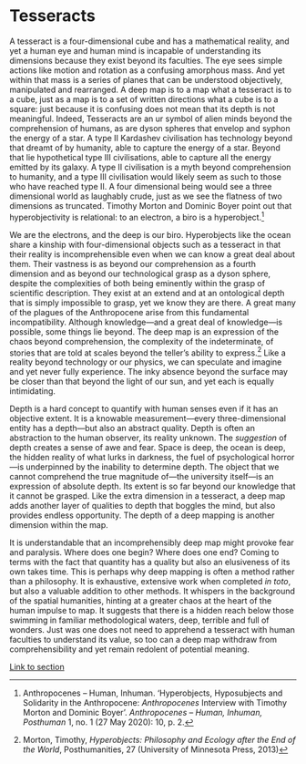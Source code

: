 # Tesseracts

A tesseract is a four-dimensional cube and has a mathematical reality, and yet a human eye and human mind is incapable of understanding its dimensions because they exist beyond its faculties. The eye sees simple actions like motion and rotation as a confusing amorphous mass. And yet within that mass is a series of planes that can be understood objectively, manipulated and rearranged. A deep map is to a map what a tesseract is to a cube, just as a map is to a set of written directions what a cube is to a square: just because it is confusing does not mean that its depth is not meaningful. Indeed, Tesseracts are an ur symbol of alien minds beyond the comprehension of humans, as are dyson spheres that envelop and syphon the energy of a star. A type II Kardashev civilisation has technology beyond that dreamt of by humanity, able to capture the energy of a star. Beyond that lie hypothetical type III civilisations, able to capture all the energy emitted by its galaxy. A type II civilisation is a myth beyond comprehension to humanity, and a type III civilisation would likely seem as such to those who have reached type II. A four dimensional being would see a three dimensional world as laughably crude, just as we see the flatness of two dimensions as truncated. Timothy Morton and Dominic Boyer point out that hyperobjectivity is relational: to an electron, a biro is a hyperobject.[^1] 

We are the electrons, and the deep is our biro. Hyperobjects like the ocean share a kinship with four-dimensional objects such as a tesseract in that their reality is incomprehensible even when we can know a great deal about them. Their vastness is as beyond our comprehension as a fourth dimension and as beyond our technological grasp as a dyson sphere, despite the complexities of both being eminently within the grasp of scientific description. They exist at an extend and at an ontological depth that is simply impossible to grasp, yet we know they are there. A great many of the plagues of the Anthropocene arise from this fundamental incompatibility. Although knowledge—and a great deal of knowledge—is possible, some things lie beyond. The deep map is an expression of the chaos beyond comprehension, the complexity of the indeterminate, of stories that are told at scales beyond the teller’s ability to express.[^2] Like a reality beyond technology or our physics, we can speculate and imagine and yet never fully experience. The inky absence beyond the surface may be closer than that beyond the light of our sun, and yet each is equally intimidating.

Depth is a hard concept to quantify with human senses even if it has an objective extent. It is a knowable measurement—every three-dimensional entity has a depth—but also an abstract quality. Depth is often an abstraction to the human observer, its reality unknown. The _suggestion_ of depth creates a sense of awe and fear. Space is deep, the ocean is deep, the hidden reality of what lurks in darkness, the fuel of psychological horror—is underpinned by the inability to determine depth. The object that we cannot comprehend the true magnitude of—the university itself—is an expression of absolute depth. Its extent is so far beyond our knowledge that it cannot be grasped. Like the extra dimension in a tesseract, a deep map adds another layer of qualities to depth that boggles the mind, but also provides endless opportunity. The depth of a deep mapping is another dimension within the map.

It is understandable that an incomprehensibly deep map might provoke fear and paralysis. Where does one begin? Where does one end? Coming to terms with the fact that quantity has a quality but also an elusiveness of its own takes time. This is perhaps why deep mapping is often a method rather than a philosophy. It is exhaustive, extensive work when completed _in toto_, but also a valuable addition to other methods. It whispers in the background of the spatial humanities, hinting at a greater chaos at the heart of the human impulse to map. It suggests that there is a hidden reach below those swimming in familiar methodological waters, deep, terrible and full of wonders. Just was one does not need to apprehend a tesseract with human faculties to understand its value, so too can a deep map withdraw from comprehensibility and yet remain redolent of potential meaning.

[Link to section](https://www.juncture-digital.org/deepmapsbluehumanities/Deep-Maps-Blue-Humanities/Tesseracts)

[^1]: Anthropocenes – Human, Inhuman. ‘Hyperobjects, Hyposubjects and Solidarity in the Anthropocene: _Anthropocenes_ Interview with Timothy Morton and Dominic Boyer’. _Anthropocenes – Human, Inhuman, Posthuman_ 1, no. 1 (27 May 2020): 10, p. 2.
[^2]: Morton, Timothy, _Hyperobjects: Philosophy and Ecology after the End of the World_, Posthumanities, 27 (University of Minnesota Press, 2013)